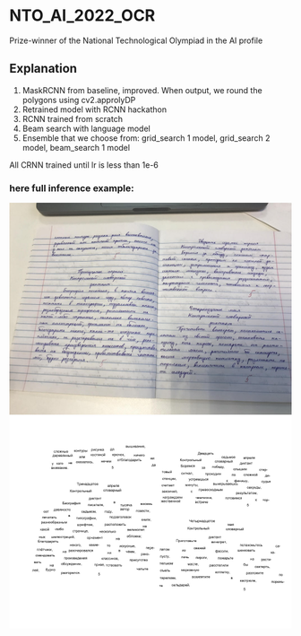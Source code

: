 # NTO_AI_2022_OCR

Prize-winner of the National Technological Olympiad in the AI profile


## Explanation

1) MaskRCNN from baseline, improved. When output, we round the polygons using cv2.approlyDP
2) Retrained model with RCNN hackathon
3) RCNN trained from scratch
4) Beam search with language model
5) Ensemble that we choose from: grid_search 1 model, grid_search 2 model, beam_search 1 model

All CRNN trained until lr is less than 1e-6


### here full inference example:
![input image](https://github.com/proton-bit/NTO_AI_2022_OCR/blob/main/inference_crnn_x.jpg)
![output image](https://github.com/proton-bit/NTO_AI_2022_OCR/blob/main/inference_crnn_y.jpg)
